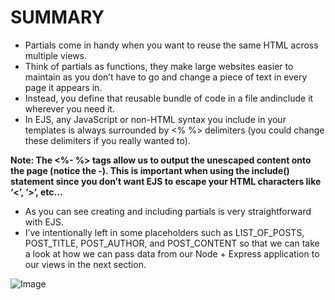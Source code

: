 # SUMMARY #

- Partials come in handy when you want to reuse the same HTML across multiple views. 
- Think of partials as functions, they make large websites easier to maintain as you don’t have to go and change a piece of text in every page it appears in. 
- Instead, you define that reusable bundle of code in a file andinclude it wherever you need it.
- In EJS, any JavaScript or non-HTML syntax you include in your templates is always surrounded by <% %> delimiters (you could change these delimiters if you really wanted to).

**Note: The <%- %> tags allow us to output the unescaped content onto the page (notice the -). This is important when using the include() statement since you don’t want EJS to escape your HTML characters like ‘<’, ‘>’, etc…**
- As you can see creating and including partials is very straightforward with EJS.
- I’ve intentionally left in some placeholders such as LIST_OF_POSTS, POST_TITLE, POST_AUTHOR, and POST_CONTENT so that we can take a look at how we can pass data from our Node + Express application to our views in the next section.

![Image](https://i.stack.imgur.com/Jt4nj.png)
